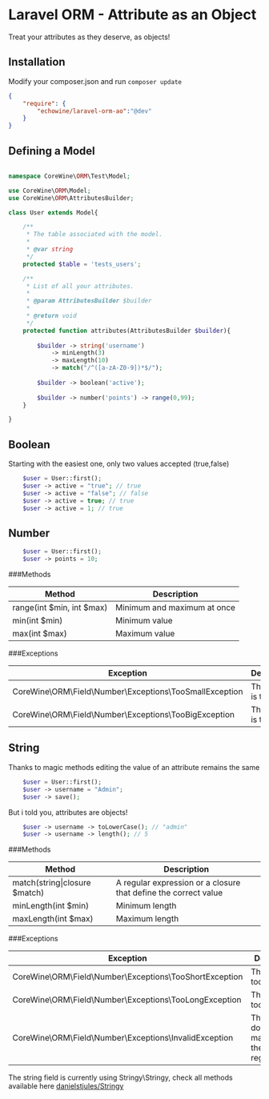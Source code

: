 Laravel ORM - Attribute as an Object
=====
Treat your attributes as they deserve, as objects!

Installation
------------
Modify your composer.json and run `composer update`

``` json
{
    "require": {
        "echowine/laravel-orm-ao":"@dev"
    }
}
```

Defining a Model
------------


```php

namespace CoreWine\ORM\Test\Model;

use CoreWine\ORM\Model;
use CoreWine\ORM\AttributesBuilder;

class User extends Model{

    /**
     * The table associated with the model.
     *
     * @var string
     */
    protected $table = 'tests_users';

    /**
     * List of all your attributes.
     *
     * @param AttributesBuilder $builder
     *
     * @return void
     */
    protected function attributes(AttributesBuilder $builder){
    	
    	$builder -> string('username')
    		-> minLength(3)
    		-> maxLength(10)
    		-> match("/^([a-zA-Z0-9])*$/");
            
    	$builder -> boolean('active');
       
        $builder -> number('points') -> range(0,99);
    }

}

```
Boolean
------------
Starting with the easiest one, only two values accepted (true,false) 

```php
    $user = User::first();
    $user -> active = "true"; // true
    $user -> active = "false"; // false
    $user -> active = true; // true
    $user -> active = 1; // true
```
Number
------------
```php
    $user = User::first();
    $user -> points = 10;
```
###Methods

Method                                                 | Description
-------------------------------------------------------| -------------
range(int $min, int $max)                              | Minimum and maximum at once
min(int $min)                                          | Minimum value
max(int $max)                                          | Maximum value

###Exceptions

Exception                                              | Description
-------------------------------------------------------| -------------
CoreWine\ORM\Field\Number\Exceptions\TooSmallException | The value is too small
CoreWine\ORM\Field\Number\Exceptions\TooBigException   | The value is too big

String
------------
Thanks to magic methods editing the value of an attribute remains the same 

```php
    $user = User::first();
    $user -> username = "Admin";
    $user -> save();
```

But i told you, attributes are objects!

```php
    $user -> username -> toLowerCase(); // "admin"
    $user -> username -> length(); // 5
```

###Methods

Method                                                 | Description
-------------------------------------------------------| -------------
match(string\|closure $match)                           | A regular expression or a closure that define the correct value
minLength(int $min)                                    | Minimum length
maxLength(int $max)                                    | Maximum length

###Exceptions

Exception                                              | Description                                 
------------------------------------------------------ | -------------                                  
CoreWine\ORM\Field\Number\Exceptions\TooShortException | The value is too short 
CoreWine\ORM\Field\Number\Exceptions\TooLongException  | The value is too long 
CoreWine\ORM\Field\Number\Exceptions\InvalidException  | The value doesn't match with the regex/closure 

The string field is currently using Stringy\Stringy, check all methods available here [danielstjules/Stringy][stringy]


[stringy]:  https://github.com/danielstjules/Stringy
